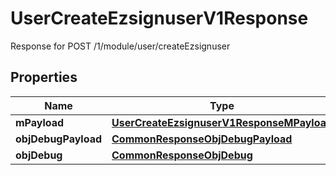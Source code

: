 

# UserCreateEzsignuserV1Response

Response for POST /1/module/user/createEzsignuser

## Properties

| Name | Type | Description | Notes |
|------------ | ------------- | ------------- | -------------|
|**mPayload** | [**UserCreateEzsignuserV1ResponseMPayload**](UserCreateEzsignuserV1ResponseMPayload.md) |  |  |
|**objDebugPayload** | [**CommonResponseObjDebugPayload**](CommonResponseObjDebugPayload.md) |  |  [optional] |
|**objDebug** | [**CommonResponseObjDebug**](CommonResponseObjDebug.md) |  |  [optional] |



